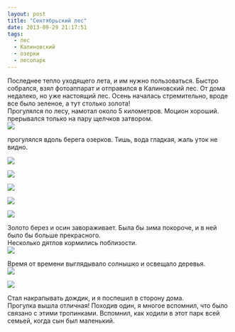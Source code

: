 ```yaml
---
layout: post
title: "Сентябрьский лес"
date: 2013-09-29 21:17:51
tags:
  - лес
  - Калиновский
  - озерки
  - лесопарк
---
```

Последнее тепло уходящего лета, и им нужно пользоваться. Быстро
собрался, взял фотоаппарат и отправился в Калиновский лес. От дома
недалеко, но уже настоящий лес. Осень началась стремительно, вроде все
было зеленое, а тут столько золота!  
Прогулялся по лесу, намотал около 5 километров. Моцион хороший.
прерывался только на пару щелчков затвором.  
![](http://fishingguru.ru/uploads/images/00/00/01/2013/09/29/044015.jpg)

прогулялся вдоль берега озерков. Тишь, вода гладкая, жаль уток не видно.

![](http://fishingguru.ru/uploads/images/00/00/01/2013/09/29/2b0b24.jpg)

![](http://fishingguru.ru/uploads/images/00/00/01/2013/09/29/89aa92.jpg)

![](http://fishingguru.ru/uploads/images/00/00/01/2013/09/29/5227fb.jpg)

![](http://fishingguru.ru/uploads/images/00/00/01/2013/09/29/fe5c3f.jpg)

![](http://fishingguru.ru/uploads/images/00/00/01/2013/09/29/a85e2e.jpg)

Золото берез и осин завораживает. Была бы зима покороче, и в ней было бы
больше прекрасного.  
Несколько дятлов кормились поблизости.  
![](http://fishingguru.ru/uploads/images/00/00/01/2013/09/29/ca649d.jpg)

Время от времени выглядывало солнышко и освещало деревья.  
![](http://fishingguru.ru/uploads/images/00/00/01/2013/09/29/678bbd.jpg)

![](http://fishingguru.ru/uploads/images/00/00/01/2013/09/29/0eab2f.jpg)

Стал накрапывать дождик, и я поспешил в сторону дома.  
Прогулка вышла отличная! Походив один, я многое вспомнил, что было
связано с этими тропинками. Вспомнил, как ходили в этот парк всей
семьей, когда сын был маленький.


